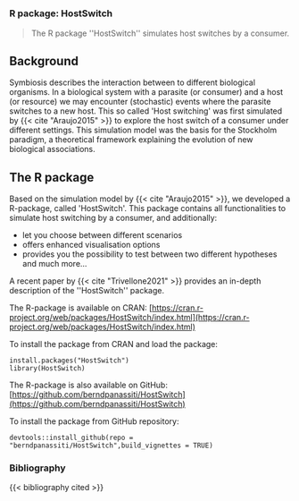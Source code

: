 # 





### R package: HostSwitch

> The R package ''HostSwitch'' simulates host switches by a consumer.

## Background
Symbiosis describes the interaction between to different biological organisms. In a biological system with a parasite (or consumer) and a host (or resource) we may encounter (stochastic) events where the parasite switches to a new host. This so called 'Host switching' was first simulated by {{< cite "Araujo2015" >}} to explore the host switch of a consumer under different settings. This simulation model was the basis for the Stockholm paradigm, a theoretical framework explaining the evolution of new biological associations.

## The R package
Based on the simulation model by {{< cite "Araujo2015" >}}, we developed a R-package, called 'HostSwitch'. This package contains all functionalities to simulate host switching by a consumer, and additionally:
* let you choose between different scenarios
* offers enhanced visualisation options
* provides you the possibility to test between two different hypotheses and much more...

A recent paper by {{< cite "Trivellone2021" >}} provides an in-depth description of the ''HostSwitch'' package.

The R-package is available on CRAN: [https://cran.r-project.org/web/packages/HostSwitch/index.html](https://cran.r-project.org/web/packages/HostSwitch/index.html)

To install the package from CRAN and load the package:
```{r}
install.packages("HostSwitch")
library(HostSwitch)
```


The R-package is also available on GitHub: [https://github.com/berndpanassiti/HostSwitch](https://github.com/berndpanassiti/HostSwitch)

To install the package from GitHub repository:
```{r}
devtools::install_github(repo = "berndpanassiti/HostSwitch",build_vignettes = TRUE)
```




### Bibliography
<!-- The bibliography will display works from path/to/bib.json -->
{{< bibliography cited >}}
